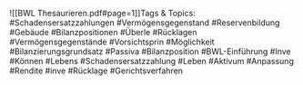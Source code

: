 
![[BWL Thesaurieren.pdf#page=1]]Tags & Topics:
   #Schadensersatzzahlungen
   #Vermögensgegenstand
   #Reservenbildung
   #Gebäude
   #Bilanzpositionen
   #Überle
   #Rücklagen
   #Vermögensgegenstände
   #Vorsichtsprin
   #Möglichkeit
   #Bilanzierungsgrundsatz
   #Passiva
   #Bilanzposition
   #BWL-Einführung
   #Inve
   #Können
   #Lebens
   #Schadensersatzzahlung
   #Leben
   #Aktivum
   #Anpassung
   #Rendite
   #inve
   #Rücklage
   #Gerichtsverfahren